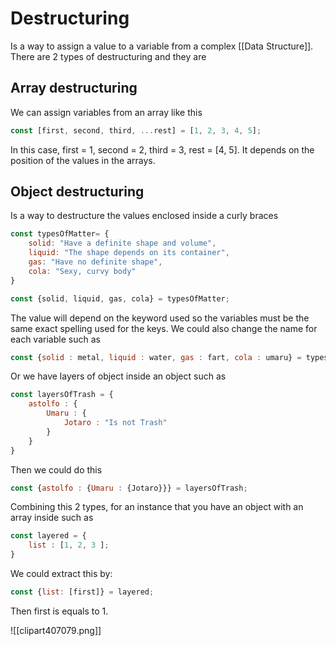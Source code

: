 # Destructuring
Is a way to assign a value to a variable from a complex [[Data Structure]].
There are 2 types of destructuring and they are

## Array destructuring
We can assign variables from an array like this
```js
const [first, second, third, ...rest] = [1, 2, 3, 4, 5]; 
```

In this case, first = 1, second = 2, third = 3, rest = \[4, 5]. It depends on the position of the values in the arrays.

## Object destructuring
Is a way to destructure the values enclosed inside a curly braces
```js
const typesOfMatter= {
	solid: "Have a definite shape and volume",
	liquid: "The shape depends on its container",
	gas: "Have no definite shape",
	cola: "Sexy, curvy body" 
}

const {solid, liquid, gas, cola} = typesOfMatter;
```

The value will depend on the keyword used so the variables must be the same exact spelling used for the keys. We could also change the name for each variable such as

```js
const {solid : metal, liquid : water, gas : fart, cola : umaru} = typesOfMatter;
```

Or we have layers of object inside an object such as
```js
const layersOfTrash = {
	astolfo : {
		Umaru : {
			Jotaro : "Is not Trash"
		}
	}
}
```

Then we could do this
```js
const {astolfo : {Umaru : {Jotaro}}} = layersOfTrash;
```

Combining this 2 types, for an instance that you have an object with an array inside such as
```js
const layered = {
	list : [1, 2, 3 ];
}
```

We could extract this by:
```js
const {list: [first]} = layered;
```

Then first is equals to 1. 



![[clipart407079.png]]
